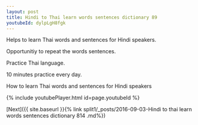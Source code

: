 ```yaml
---
layout: post
title: Hindi to Thai learn words sentences dictionary 89 
youtubeId: dylpLgH8fgk
---
```

 
 
Helps to learn Thai words and sentences for Hindi speakers.

Opportunitiy to repeat the words sentences. 

Practice Thai language. 
 
10 minutes practice every day. 
 
How to learn Thai words and sentences for Hindi speakers 
 
{% include youtubePlayer.html id=page.youtubeId %}
 
 
[Next]({{ site.baseurl }}{% link  split1/_posts/2016-09-03-Hindi to thai learn words sentences dictionary 814 .md%})
 
